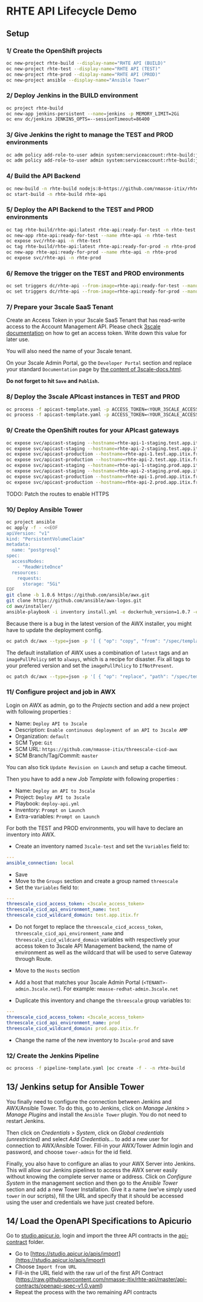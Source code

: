 # RHTE API Lifecycle Demo

## Setup

### 1/ Create the OpenShift projects

```sh
oc new-project rhte-build --display-name="RHTE API (BUILD)"
oc new-project rhte-test --display-name="RHTE API (TEST)"
oc new-project rhte-prod --display-name="RHTE API (PROD)"
oc new-project ansible --display-name="Ansible Tower"
```

### 2/ Deploy Jenkins in the BUILD environment

```sh
oc project rhte-build
oc new-app jenkins-persistent --name=jenkins -p MEMORY_LIMIT=2Gi
oc env dc/jenkins JENKINS_OPTS=--sessionTimeout=86400
```

### 3/ Give Jenkins the right to manage the TEST and PROD environments

```sh
oc adm policy add-role-to-user admin system:serviceaccount:rhte-build:jenkins -n rhte-test
oc adm policy add-role-to-user admin system:serviceaccount:rhte-build:jenkins -n rhte-prod
```

### 4/ Build the API Backend

```sh
oc new-build -n rhte-build nodejs:8~https://github.com/nmasse-itix/rhte-api.git --strategy=source --name=rhte-api
oc start-build -n rhte-build rhte-api
```

### 5/ Deploy the API Backend to the TEST and PROD environments

```sh
oc tag rhte-build/rhte-api:latest rhte-api:ready-for-test -n rhte-test
oc new-app rhte-api:ready-for-test --name rhte-api -n rhte-test
oc expose svc/rhte-api -n rhte-test
oc tag rhte-build/rhte-api:latest rhte-api:ready-for-prod -n rhte-prod
oc new-app rhte-api:ready-for-prod --name rhte-api -n rhte-prod
oc expose svc/rhte-api -n rhte-prod
```

### 6/ Remove the trigger on the TEST and PROD environments

```sh
oc set triggers dc/rhte-api --from-image=rhte-api:ready-for-test --manual=true -c rhte-api -n rhte-test
oc set triggers dc/rhte-api --from-image=rhte-api:ready-for-prod --manual=true -c rhte-api -n rhte-prod
```

### 7/ Prepare your 3scale SaaS Tenant

Create an Access Token in your 3scale SaaS Tenant that has read-write access to the Account Management API. Please check [3scale documentation](https://access.redhat.com/documentation/en-us/red_hat_3scale/2-saas/html-single/accounts/index#access_tokens) on how to get an access token. Write down this value for later use.

You will also need the name of your 3scale tenant.

On your 3scale Admin Portal, go the `Developer Portal` section and replace your standard `Documentation` page by [the content of 3scale-docs.html](3scale-docs.html).

**Do not forget to hit `Save` and `Publish`.**

### 8/ Deploy the 3scale APIcast instances in TEST and PROD

```sh
oc process -f apicast-template.yaml -p ACCESS_TOKEN=<YOUR_3SCALE_ACCESS_TOKEN> -p TENANT=<YOUR_3SCALE_TENANT> |oc create -f - -n rhte-test
oc process -f apicast-template.yaml -p ACCESS_TOKEN=<YOUR_3SCALE_ACCESS_TOKEN> -p TENANT=<YOUR_3SCALE_TENANT> |oc create -f - -n rhte-prod
```

### 9/ Create the OpenShift routes for your APIcast gateways

```sh
oc expose svc/apicast-staging --hostname=rhte-api-1-staging.test.app.itix.fr --name rhte-api-1-staging -n rhte-test
oc expose svc/apicast-staging --hostname=rhte-api-2-staging.test.app.itix.fr --name rhte-api-2-staging -n rhte-test
oc expose svc/apicast-production --hostname=rhte-api-1.test.app.itix.fr --name rhte-api-1-production -n rhte-test
oc expose svc/apicast-production --hostname=rhte-api-2.test.app.itix.fr  --name rhte-api-2-production -n rhte-test
oc expose svc/apicast-staging --hostname=rhte-api-1-staging.prod.app.itix.fr --name rhte-api-1-staging -n rhte-prod
oc expose svc/apicast-staging --hostname=rhte-api-2-staging.prod.app.itix.fr --name rhte-api-2-staging -n rhte-prod
oc expose svc/apicast-production --hostname=rhte-api-1.prod.app.itix.fr --name rhte-api-1-production -n rhte-prod
oc expose svc/apicast-production --hostname=rhte-api-2.prod.app.itix.fr  --name rhte-api-2-production -n rhte-prod
```

TODO: Patch the routes to enable HTTPS

### 10/ Deploy Ansible Tower

```sh
oc project ansible
oc apply -f - <<EOF
apiVersion: "v1"
kind: "PersistentVolumeClaim"
metadata:
  name: "postgresql"
spec:
  accessModes:
    - "ReadWriteOnce"
  resources:
    requests:
      storage: "5Gi"
EOF
git clone -b 1.0.6 https://github.com/ansible/awx.git
git clone https://github.com/ansible/awx-logos.git
cd awx/installer/
ansible-playbook -i inventory install.yml -e dockerhub_version=1.0.7 -e openshift_host="$(oc whoami --show-server)" -e openshift_skip_tls_verify=true -e openshift_project="$(oc project -q)" -e openshift_user="$(oc whoami)" -e openshift_token="$(oc whoami -t)" -e default_admin_user=admin -e default_admin_password=redhat123 -e awx_official=true
```

Because there is a bug in the latest version of the AWX installer, you might have to update the deployment config.

```sh
oc patch dc/awx --type=json -p '[ { "op": "copy", "from": "/spec/template/spec/containers/1", "path": "/spec/template/spec/containers/0" } ]'
```

The default installation of AWX uses a combination of `latest` tags and an `imagePullPolicy` set to `always`, which is a recipe for disaster. Fix all tags to your prefered version and set the `imagePullPolicy` to `IfNotPresent`.

```sh
oc patch dc/awx --type=json -p '[ { "op": "replace", "path": "/spec/template/spec/containers/0/imagePullPolicy", "value": "IfNotPresent" }, { "op": "replace", "path": "/spec/template/spec/containers/1/imagePullPolicy", "value": "IfNotPresent" }, { "op": "replace", "path": "/spec/template/spec/containers/2/imagePullPolicy", "value": "IfNotPresent" }, { "op": "replace", "path": "/spec/template/spec/containers/3/imagePullPolicy", "value": "IfNotPresent" }, { "op": "replace", "path": "/spec/template/spec/containers/0/image", "value": "ansible/awx_web:1.0.7.2" }, { "op": "replace", "path": "/spec/template/spec/containers/1/image", "value": "ansible/awx_task:1.0.7.2" }, { "op": "replace", "path": "/spec/template/spec/containers/2/image", "value": "ansible/awx_rabbitmq:3.7.4" }, { "op": "replace", "path": "/spec/template/spec/containers/3/image", "value": "memcached:1.5.10" } ]'
```

### 11/ Configure project and job in AWX

Login on AWX as admin, go to the *Projects* section and add a new project with following properties :

* Name: `Deploy API to 3scale`
* Description: `Enable continuous deployment of an API to 3scale AMP`
* Organization: `default`
* SCM Type: `Git`
* SCM URL: `https://github.com/nmasse-itix/threescale-cicd-awx`
* SCM Branch/Tag/Commit: `master`

You can also tick `Update Revision on Launch` and setup a cache timeout.

Then you have to add a new *Job Template* with following properties :

* Name: `Deploy an API to 3scale`
* Project: `Deploy API to 3scale`
* Playbook: `deploy-api.yml`
* Inventory: `Prompt on Launch`
* Extra-variables: `Prompt on Launch`

For both the TEST and PROD environments, you will have to declare an inventory into AWX.

* Create an inventory named `3scale-test` and set the `Variables` field to:

```yaml
---
ansible_connection: local
```

* Save
* Move to the `Groups` section and create a group named `threescale`
* Set the `Variables` field to:

```yaml
---
threescale_cicd_access_token: <3scale_access_token>
threescale_cicd_api_environment_name: test
threescale_cicd_wildcard_domain: test.app.itix.fr
```

* Do not forget to replace the `threescale_cicd_access_token`, `threescale_cicd_api_environment_name` and `threescale_cicd_wildcard_domain` variables with respectively your access token to 3scale API Management backend, the name of environment as well as the wildcard that will be used to serve Gateway through Route.

* Move to the `Hosts` section
* Add a host that matches your 3scale Admin Portal (`<TENANT>-admin.3scale.net`). For example: `nmasse-redhat-admin.3scale.net`

* Duplicate this inventory and change the `threescale` group variables to:

```yaml
---
threescale_cicd_access_token: <3scale_access_token>
threescale_cicd_api_environment_name: prod
threescale_cicd_wildcard_domain: prod.app.itix.fr
```

* Change the name of the new inventory to `3scale-prod` and save

### 12/ Create the Jenkins Pipeline

```sh
oc process -f pipeline-template.yaml |oc create -f - -n rhte-build
```

## 13/ Jenkins setup for Ansible Tower

You finally need to configure the connection between Jenkins and AWX/Ansible Tower. To do this, go to Jenkins, click on *Manage Jenkins* > *Manage Plugins* and install the `Ansible Tower` plugin. You do not need to restart Jenkins.

Then click on *Credentials* > *System*, click on *Global credentials (unrestricted)* and select *Add Credentials...* to add a new user for connection to AWX/Ansible Tower. Fill-in your AWX/Tower Admin login and password, and choose `tower-admin` for the id field.

Finally, you also have to configure an alias to your AWX Server into Jenkins. This will allow our Jenkins pipelines to access the AWX server easily without knowing the complete server name or address. Click on *Configure System* in the management section and then go to the *Ansible Tower* section and add a new Tower Installation. Give it a name (we've simply used `tower` in our scripts), fill the URL and specify that it should be accessed using the user and credentials we have just created before.

## 14/ Load the OpenAPI Specifications to Apicurio

Go to [studio.apicur.io](https://studio.apicur.io/), login and import the three API contracts in the [api-contract](api-contract) folder.

* Go to [https://studio.apicur.io/apis/import](https://studio.apicur.io/apis/import)
* Choose `Import from URL`
* Fill-in the URL field with the raw url of the first API Contract (https://raw.githubusercontent.com/nmasse-itix/rhte-api/master/api-contracts/openapi-spec-v1.0.yaml)
* Repeat the process with the two remaining API contracts
